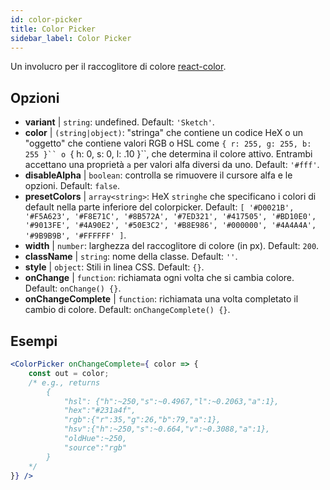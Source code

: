 ```yaml
---
id: color-picker
title: Color Picker
sidebar_label: Color Picker
---
```


Un involucro per il raccoglitore di colore [react-color](https://casesandberg.github.io/react-color/).

## Opzioni

* __variant__ | `string`: undefined. Default: `'Sketch'`.
* __color__ | `(string|object)`: "stringa" che contiene un codice HeX o un "oggetto" che contiene valori RGB o HSL come `{ r: 255, g: 255, b: 255 }`` o `{ h: 0, s: 0, l: .10 }``, che determina il colore attivo. Entrambi accettano una proprietà `a` per valori alfa diversi da uno. Default: `'#fff'`.
* __disableAlpha__ | `boolean`: controlla se rimuovere il cursore alfa e le opzioni. Default: `false`.
* __presetColors__ | `array<string>`: HeX `stringhe` che specificano i colori di default nella parte inferiore del colorpicker. Default: `[
  '#D0021B',
  '#F5A623',
  '#F8E71C',
  '#8B572A',
  '#7ED321',
  '#417505',
  '#BD10E0',
  '#9013FE',
  '#4A90E2',
  '#50E3C2',
  '#B8E986',
  '#000000',
  '#4A4A4A',
  '#9B9B9B',
  '#FFFFFF'
]`.
* __width__ | `number`: larghezza del raccoglitore di colore (in px). Default: `200`.
* __className__ | `string`: nome della classe. Default: `''`.
* __style__ | `object`: Stili in linea CSS. Default: `{}`.
* __onChange__ | `function`: richiamata ogni volta che si cambia colore. Default: `onChange() {}`.
* __onChangeComplete__ | `function`: richiamata una volta completato il cambio di colore. Default: `onChangeComplete() {}`.


## Esempi

```jsx live
<ColorPicker onChangeComplete={ color => {
    const out = color;
    /* e.g., returns 
        {
            "hsl": {"h":~250,"s":~0.4967,"l":~0.2063,"a":1},
            "hex":"#231a4f",
            "rgb":{"r":35,"g":26,"b":79,"a":1},
            "hsv":{"h":~250,"s":~0.664,"v":~0.3088,"a":1},
            "oldHue":~250,
            "source":"rgb"
        }
    */
}} />
```

